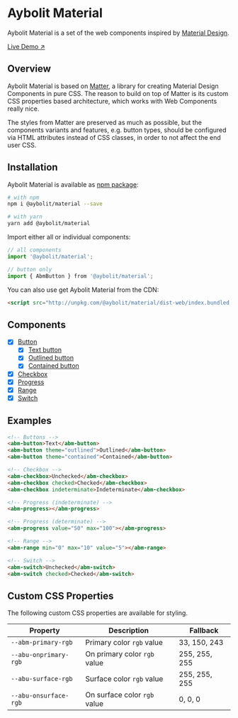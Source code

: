 # Aybolit Material

Aybolit Material is a set of the web components inspired by [Material Design](https://material.io).

[Live Demo ↗](https://web-padawan.github.io/aybolit/)

## Overview

Aybolit Material is based on [Matter](https://github.com/finnhvman/matter), a library for creating Material Design Components in pure CSS. The reason to build on top of Matter is its custom CSS properties based architecture, which works with Web Components really nice.

The styles from Matter are preserved as much as possible, but the components variants and features, e.g. button types, should be configured via HTML attributes instead of CSS classes, in order to not affect the end user CSS.

## Installation

Aybolit Material is available as [npm package](https://www.npmjs.com/package/@aybolit/material):

```sh
# with npm
npm i @aybolit/material --save

# with yarn
yarn add @aybolit/material
```

Import either all or individual components:

```js
// all components
import '@aybolit/material';

// button only
import { AbmButton } from '@aybolit/material';
```

You can also use get Aybolit Material from the CDN:

```html
<script src="http://unpkg.com/@aybolit/material/dist-web/index.bundled.js?module" type="module"></script>
```

## Components

- [x] [Button](https://material.io/design/components/buttons.html)
  - [x] [Text button](https://material.io/design/components/buttons.html#text-button)
  - [x] [Outlined button](https://material.io/design/components/buttons.html#outlined-button)
  - [x] [Contained button](https://material.io/design/components/buttons.html#contained-button)
- [x] [Checkbox](https://material.io/design/components/selection-controls.html#checkboxes)
- [x] [Progress](https://material.io/design/components/progress-indicators.html#linear-progress-indicators)
- [x] [Range](https://material.io/design/components/sliders.html)
- [x] [Switch](https://material.io/design/components/selection-controls.html#switches)

## Examples

```html
<!-- Buttons -->
<abm-button>Text</abm-button>
<abm-button theme="outlined">Outlined</abm-button>
<abm-button theme="contained">Contained</abm-button>

<!-- Checkbox -->
<abm-checkbox>Unchecked</abm-checkbox>
<abm-checkbox checked>Checked</abm-checkbox>
<abm-checkbox indeterminate>Indeterminate</abm-checkbox>

<!-- Progress (indeterminate) -->
<abm-progress></abm-progress>

<!-- Progress (determinate) -->
<abm-progress value="50" max="100"></abm-progress>

<!-- Range -->
<abm-range min="0" max="10" value="5"></abm-range>

<!-- Switch -->
<abm-switch>Unchecked</abm-switch>
<abm-switch checked>Checked</abm-switch>
```

## Custom CSS Properties

The following custom CSS properties are available for styling.

| Property | Description | Fallback |
|----------|-------------|----------|
| `--abm-primary-rgb` | Primary color `rgb` value | 33, 150, 243 |
| `--abu-onprimary-rgb` | On primary color `rgb` value | 255, 255, 255 |
| `--abu-surface-rgb` | Surface color `rgb` value | 255, 255, 255 |
| `--abu-onsurface-rgb` | On surface color `rgb` value | 0, 0, 0 |

